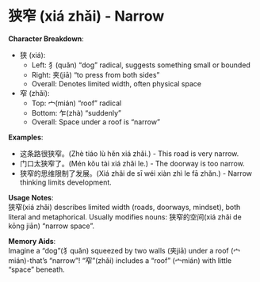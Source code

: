 # **狭窄 (xiá zhǎi) - Narrow**

**Character Breakdown**:  
- 狭 (xiá):
  - Left: 犭(quǎn) “dog” radical, suggests something small or bounded
  - Right: 夹(jiā) “to press from both sides”
  - Overall: Denotes limited width, often physical space  
- 窄 (zhǎi):
  - Top: 宀(mián) “roof” radical
  - Bottom: 乍(zhà) “suddenly”
  - Overall: Space under a roof is “narrow”

**Examples**:  
- 这条路很狭窄。(Zhè tiáo lù hěn xiá zhǎi.) - This road is very narrow.  
- 门口太狭窄了。(Mén kǒu tài xiá zhǎi le.) - The doorway is too narrow.  
- 狭窄的思维限制了发展。(Xiá zhǎi de sī wéi xiàn zhì le fā zhǎn.) - Narrow thinking limits development.

**Usage Notes**:  
狭窄(xiá zhǎi) describes limited width (roads, doorways, mindset), both literal and metaphorical. Usually modifies nouns: 狭窄的空间(xiá zhǎi de kōng jiān) “narrow space”.

**Memory Aids**:  
Imagine a “dog”(犭quǎn) squeezed by two walls (夹jiā) under a roof (宀mián)-that’s “narrow”! “窄”(zhǎi) includes a “roof” (宀mián) with little “space” beneath.